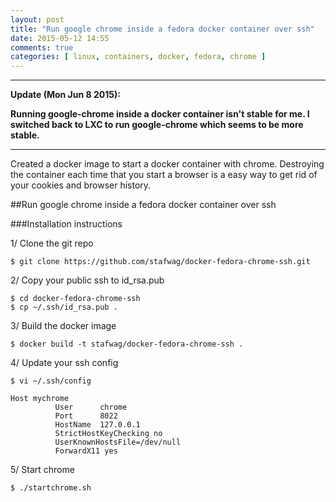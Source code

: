```yaml
---
layout: post
title: "Run google chrome inside a fedora docker container over ssh"
date: 2015-05-12 14:55
comments: true
categories: [ linux, containers, docker, fedora, chrome ] 
---
```


<strong>
<hr />

Update (Mon Jun  8 2015): 

Running google-chrome inside a docker container isn't stable for me.
I switched back to LXC to run google-chrome which seems to be more stable.

<hr />
</strong>




Created a docker image to start a docker container with chrome.
Destroying the container each time that you start a browser is a easy way to get rid of your cookies and browser history.

##Run google chrome inside a fedora docker container over ssh

###Installation instructions

1/ Clone the git repo

```
$ git clone https://github.com/stafwag/docker-fedora-chrome-ssh.git
```

2/ Copy your public ssh to id_rsa.pub

```
$ cd docker-fedora-chrome-ssh
$ cp ~/.ssh/id_rsa.pub .
```

3/ Build the docker image

```
$ docker build -t stafwag/docker-fedora-chrome-ssh .
```

4/ Update your ssh config

```
$ vi ~/.ssh/config
```

```
Host mychrome
          User      chrome
          Port      8022
          HostName  127.0.0.1
          StrictHostKeyChecking no
          UserKnownHostsFile=/dev/null
          ForwardX11 yes
```

5/ Start chrome

```
$ ./startchrome.sh
```


